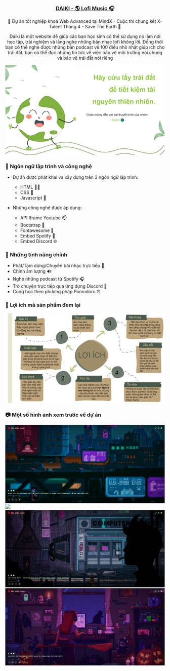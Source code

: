 <h3 align='center'><strong><a href="#" target="_blank">DAIKI - 🌎 Lofi Music 🎧</a></strong></h3>

<p align='center'>🦚 Dự án tốt nghiệp khoá Web Advanced tại MindX - Cuộc thi chung kết X-Talent Tháng 4 - Save The Earth 🤙</p>

<p align='center'>Daiki là một website để giúp các bạn học sinh có thể sử dụng nó làm nơi học tập, trải nghiệm và lắng nghe những bản nhạc lofi không lời. Đồng thời bạn có thể nghe được những bản podcast về 100 điều nhỏ nhặt giúp ích cho trái đất, bạn có thể đọc những tin tức về việc bảo vệ môi trường nói chung và bảo vệ trái đất nói riêng</p>

<img src="./bin/cover/savetheearth.png">

### 🍄 Ngôn ngữ lập trình và công nghệ

- Dự án được phát khai và xây dựng trên 3 ngôn ngữ lập trình:

  - HTML 👨‍💻
  - CSS 🎨
  - Javascript 🧉

- Những công nghệ được áp dụng:
  - API Iframe Youtube 📫
  - Bootstrap 💨
  - Fontawesome 🍦
  - Embed Spotify 🔮
  - Embed Discord 🌐

### 🔨 Những tính năng chính

- Phát/Tạm dừng/Chuyển bài nhạc trực tiếp 🔴
- Chỉnh âm lượng 🔊
- Nghe những podcast từ Spotify 🎧
- Trò chuyện trực tiếp qua ứng dựng Discord 💬
- Cùng học theo phương pháp Pomodoro ⏰

### 🍵 Lợi ích mà sản phẩm đem lại

<img src="./bin/cover/benefit.png">

### 📷 Một số hình ảnh xem trước về dự án

<img src="./bin/cover/cover1.png">
<img src="./bin/cover/cover2.png">
<img src="./bin/cover/cover3.png">
<img src="./bin/cover/cover4.png">
